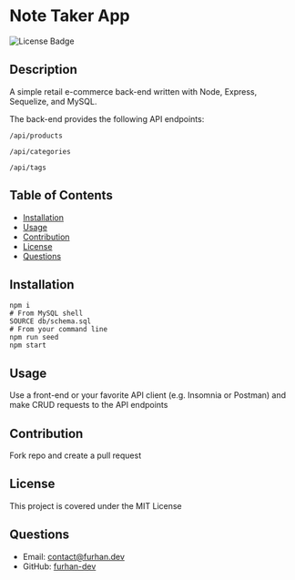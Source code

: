 # Note Taker App

![License Badge](https://img.shields.io/badge/License-MIT-green)

## Description

A simple retail e-commerce back-end written with Node, Express, Sequelize, and MySQL.

The back-end provides the following API endpoints:

`/api/products`

`/api/categories`

`/api/tags`

## Table of Contents

* [Installation](#Installation)
* [Usage](#Usage)
* [Contribution](#Contribution)
* [License](#License)
* [Questions](#Questions)

## Installation

```terminal
npm i
# From MySQL shell
SOURCE db/schema.sql
# From your command line
npm run seed 
npm start
```

## Usage

Use a front-end or your favorite API client (e.g. Insomnia or Postman) and make CRUD requests to the API endpoints

## Contribution

Fork repo and create a pull request

## License

This project is covered under the MIT License

## Questions

* Email: [contact@furhan.dev](contact@furhan.dev)
* GitHub: [furhan-dev](https://github.com/furhan-dev)
